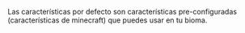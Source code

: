 Las características por defecto son características pre-configuradas (características de minecraft) que puedes usar en tu bioma.
